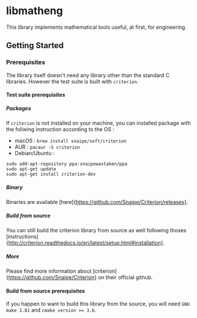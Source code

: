 # libmatheng

This library implements mathematical tools useful, at first, for engineering. 

## Getting Started

### Prerequisites

The library itself doesn't need any library other than the standard C libraries.
However the test suite is built with `criterion`.

#### Test suite prerequisites

##### Packages

If `criterion` is not installed on your machine, you can installed package with
the follwing instruction according to the OS : 
- macOS : `brew install snaipe/soft/criterion`
- AUR : `pacaur -S criterion`
- Debian/Ubuntu : 
```
sudo add-apt-repository ppa:snaipewastaken/ppa
sudo apt-get update
sudo apt-get install criterion-dev
```

##### Binary

Binaries are available [here]{https://github.com/Snaipe/Criterion/releases}.

##### Build from source

You can still build the criterion library from source as well following thoses
[instructions]{http://criterion.readthedocs.io/en/latest/setup.html#installation}.

##### More

Please find more information about
[criterion]{https://github.com/Snaipe/Criterion} on their official github.


#### Build from source prerequisites

If you happen to want to build this library from the source, you will need `GNU
make 3.81` and `cmake version >= 3.6`.
